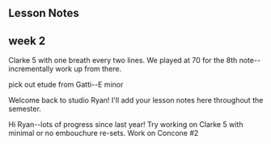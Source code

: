 ## Lesson Notes

## week 2

Clarke 5 with one breath every two lines. We played at 70 for the 8th note--incrementally work up from there.

pick out etude from Gatti--E minor


Welcome back to studio Ryan! I'll add your lesson notes here throughout the semester.

Hi Ryan--lots of progress since last year! Try working on Clarke 5 with minimal or no embouchure re-sets.
Work on Concone #2
